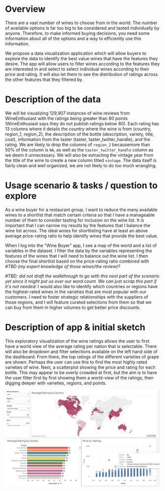 # Overview
There are a vast number of wines to choose from in the world.  The number of available options is far too big to be considered and tasted individually by anyone.  Therefore, to make informed buying decisions, you need some information about all of the options and a way to efficiently use this information.

We propose a data visualization application which will allow buyers to explore the data to identify the best value wines that have the features they desire.  The app will allow users to filter wines according to the features they are interested in and select to select individual wines according to their price and rating.  It will also let them to see the distribution of ratings across the other features that they filtered by.

# Description of the data

We will be visualizing 129,907 instances of wine reviews from WineEnthusiast with the ratings being greater than 80 points (WineEnthusiast says they do not publish ratings below 80). Each rating has 13 columns where it details the country where the wine is from (country, region_1, region_2), the description of the bottle (description, variety, title, cost), information from the taster (taster, taster_twitter_handle), and the rating. We are likely to drop the columns of `region_2` becausemore than 50% of the column is `NA`, as well as the `taster_twitter_handle` column as we deem it unnecessary. We will also be extracting the vintage year from the title of the wine to create a new column titled `vintage`. The data itself is fairly clean and well organized, we are not likely to do too much wrangling. 



# Usage scenario & tasks / question to explore
As a wine buyer for a restaurant group, I want to reduce the many available wines to a shortlist that match certain criteria so that I have a manageable number of them to consider tasting for inclusion on the wine list. It is important that I can narrow my results by the features that I balance the wine list across.  The ideal wines for shortlisting have at least an above average price-rating ratio to help identify wines that provide the best value.  

When I log into the "Wine Buyer" app, I see a map of the world and a list of variables in the dataset.  I filter the data by the variables representing the features of the wines that I will need to balance out the wine list.  I then choose the final shortlist based on the price-rating ratio combined with *#TBD (my expert knowledge of those wines/the review)?*

 *#TBD: did not draft the walkthrough to go with this next part of the scenario yet since it might put us over our word count. We can just scrap this part if it's not needed:*
I would also like to identify which countries or regions have the highest-rated wines in the varieties that are most popular with our customers.  I need to foster strategic relationships with the suppliers of those regions, and I will feature curated selections from them so that we can buy from them in higher volumes to get better price discounts.

# Description of app & initial sketch

This exploratory visualization of the wine ratings allows the user to first have a world view of the average rating per nation that is selectable. There will also be dropdown and filter selections available on the left hand side of the dashboard. From there, the top ratings of the different varieties of grape are shown. Perhaps the user can use this to find the most highly rated varieties of wine. Next, a scatterplot showing the price and rating for each bottle. This may appear to be overly crowded at first, but the aim is to have the user filter first by first showing them a world-view of the ratings, then digging deeper with varieties, regions, and points. 

![](../img/milestone1-sketch.png)

